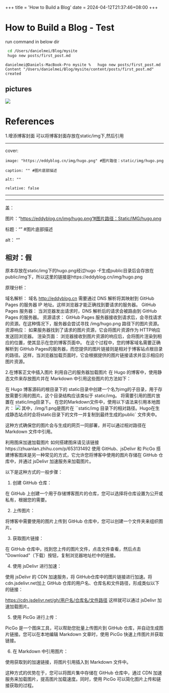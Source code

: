 +++
title = 'How to Build a Blog'
date = 2024-04-12T21:37:46+08:00
+++

# How to Build a Blog - Test

run command in below dir

```sh
 cd /Users/danielmei/Blog/mysite
 hugo new posts/first_post.md
```

```
danielmei@Daniels-MacBook-Pro mysite %   hugo new posts/first_post.md
Content "/Users/danielmei/Blog/mysite/content/posts/first_post.md" created
```

## pictures

![](/pics/test.jpg)




# References

1.增添博客封面
可以将博客封面存放在static/img下,然后引用

---
cover:

    image: "https://eddyblog.cn/img/hugo.png" #图片路径：static/img/hugo.png

    caption: "" #图片底部描述

    alt: ""

    relative: false
---
---
盖：

图片：“https://eddyblog.cn/img/hugo.png”#图片路径：Static/IMG/hugo.png

标题：“” #图片底部描述

alt： “”

相对：假
---
原本存放在static/img下的hugo.png经过hugo -F生成public目录后会存放在public/img下，所以这里的链接是https://eddyblog.cn/img/hugo.png

原理分析：

域名解析： 域名 http://eddyblog.cn 需要通过 DNS 解析将其映射到 GitHub Pages 的服务器 IP 地址。这样浏览器才能正确找到要请求的服务器。
GitHub Pages 服务器： 当浏览器发出请求时，DNS 解析后的请求会被路由到 GitHub Pages 的服务器。
资源请求： GitHub Pages 服务器接收到请求后，会寻找请求的资源。在这种情况下，服务器会尝试寻找 /img/hugo.png 路径下的图片资源。
资源响应： 如果服务器找到了请求的图片资源，它会将图片资源作为 HTTP响应发送回浏览器。
渲染页面： 浏览器接收到图片资源的响应后，会将图片渲染到相应的位置，使其显示在您的博客页面中。
在这个过程中，您的博客域名需要正确解析到 GitHub Pages的服务器，而您提供的图片链接则是相对于博客站点根目录的路径。这样，当浏览器加载页面时，它会根据提供的图片链接请求并显示相应的图片资源。

2.在博客正文中插入图片
利用自己的服务器加载图片
在 Hugo 的博客中，使用静态文件来存放图片并在 Markdown 中引用这些图片的方法如下：

在 Hugo 博客源码的根目录下的 static目录中创建一个名为img的子目录，用于存放需要引用的图片。这个目录结构应该类似于 static/img。
将需要引用的图片放置在 static/img目录下。
在您的Markdown文件中，使用以下语法来引用本地图片：
  ![](/img/1.png)
其中，/img/1.png是图片在 ``static/img 目录下的相对路径。Hugo在生成静态站点时会将static目录下的文件一并复制到最终生成的public` 文件夹中。

这种方式确保您的图片会与生成的网页一同部署，并可以通过相对路径在 Markdown 文件中引用。

利用图床加速加载图片
如何搭建图床请见该链接https://zhuanlan.zhihu.com/p/653131492
使用 GitHub、jsDelivr 和 PicGo 搭建博客图床是另一种常见的方式，它允许您将博客中使用的图片存储在 GitHub 仓库中，并通过 jsDelivr 加速服务来加载图片。

以下是这种方式的一般步骤：

1. 创建 GitHub 仓库：

在 GitHub 上创建一个用于存储博客图片的仓库，您可以选择将仓库设置为公开或私有，根据您的需要。

2. 上传图片：

将博客中需要使用的图片上传到 GitHub 仓库中，您可以创建一个文件夹来组织图片。

3. 获取图片链接：

在 GitHub 仓库中，找到您上传的图片文件，点击文件查看，然后点击 "Download"（下载）按钮，复制浏览器地址栏中的链接。

4. 使用 jsDelivr 进行加速：

使用 jsDelivr 的 CDN 加速服务，将 GitHub仓库中的图片链接进行加速。将 cdn.jsdelivr.net加上 GitHub 仓库的用户名、仓库名和文件路径，形成类似以下的链接：

https://cdn.jsdelivr.net/gh/用户名/仓库名/文件路径
这样就可以通过 jsDelivr 加速加载图片。

5. 使用 PicGo 进行上传：

PicGo 是一个图床工具，可以帮助您批量上传图片到 GitHub 仓库，并自动生成图片链接。您可以在本地编辑 Markdown 文章时，使用 PicGo 快速上传图片并获取链接。

6. 在 Markdown 中引用图片：

使用获取到的加速链接，将图片引用插入到 Markdown 文件中。

这种方式的优势在于，您可以将图片集中存储在 GitHub 仓库中，通过 CDN 加速服务来加载图片，提高图片加载速度。同时，使用 PicGo 可以简化图片上传和链接获取的过程。